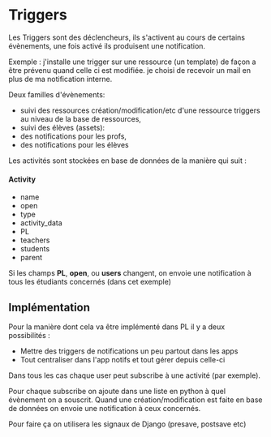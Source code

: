 # Triggers



Les Triggers sont des déclencheurs, ils s'activent au cours de certains évènements, une fois activé ils produisent une notification.

Exemple : j'installe une trigger sur une ressource (un template) de façon a être prévenu quand celle ci est modifiée. je choisi de recevoir un mail en plus de ma notification interne. 


Deux familles d'évènements:
- suivi des ressources 
  création/modification/etc d'une ressource triggers au niveau de la base de ressources,
- suivi des élèves (assets): 
 - des notifications pour les profs,
 - des notifications pour les élèves


Les activités sont stockées en base de données de la manière qui suit :

#### Activity
+ name
+ open
+ type
+ activity_data
+ PL
+ teachers
+ students
+ parent

Si les champs **PL**, **open**, ou **users**  changent, on envoie une notification à tous les étudiants concernés (dans cet exemple)

## Implémentation

Pour la manière dont cela va être implémenté dans PL il y a deux possibilités :
+ Mettre des triggers de notifications un peu partout dans les apps
+ Tout centraliser dans l'app notifs et tout gérer depuis celle-ci

Dans tous les cas chaque user peut subscribe à une activité (par exemple). 

Pour chaque subscribe on ajoute dans une liste en python à quel évènement on a souscrit. Quand une création/modification est faite en base de données on envoie une notification à ceux concernés.

Pour faire ça on utilisera les signaux de Django (presave, postsave etc)
